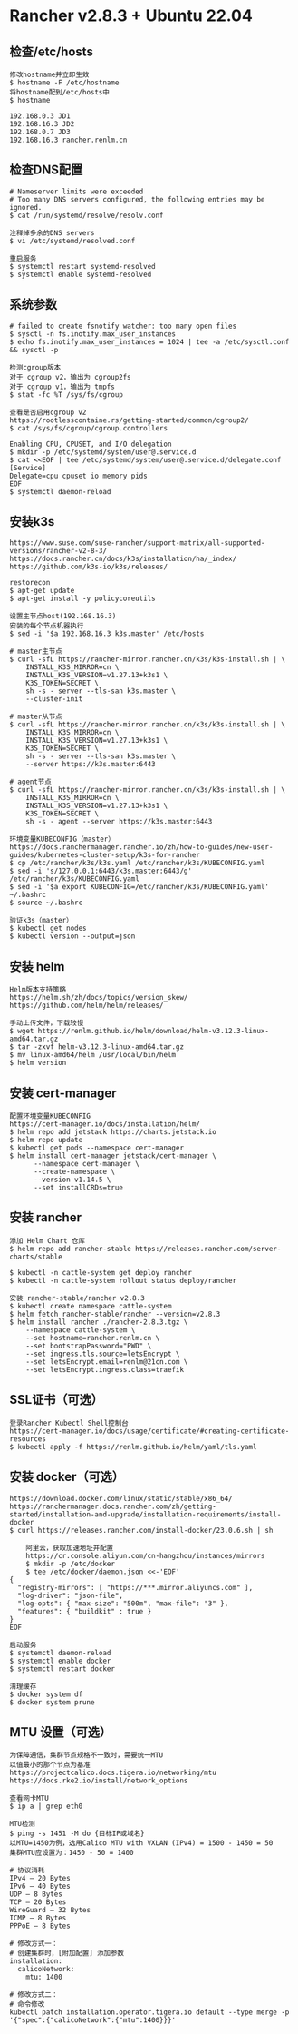 # Rancher v2.8.3 + Ubuntu 22.04

## 检查/etc/hosts
	修改hostname并立即生效
	$ hostname -F /etc/hostname
	将hostname配到/etc/hosts中
	$ hostname
```
192.168.0.3 JD1
192.168.16.3 JD2
192.168.0.7 JD3
192.168.16.3 rancher.renlm.cn
```

## 检查DNS配置
	# Nameserver limits were exceeded
	# Too many DNS servers configured, the following entries may be ignored.
	$ cat /run/systemd/resolve/resolv.conf
	
	注释掉多余的DNS servers
	$ vi /etc/systemd/resolved.conf
	
	重启服务
	$ systemctl restart systemd-resolved
	$ systemctl enable systemd-resolved
	
## 系统参数
	# failed to create fsnotify watcher: too many open files
	$ sysctl -n fs.inotify.max_user_instances
	$ echo fs.inotify.max_user_instances = 1024 | tee -a /etc/sysctl.conf && sysctl -p
	
	检测cgroup版本
	对于 cgroup v2，输出为 cgroup2fs
	对于 cgroup v1，输出为 tmpfs
	$ stat -fc %T /sys/fs/cgroup
	
	查看是否启用cgroup v2
	https://rootlesscontaine.rs/getting-started/common/cgroup2/
	$ cat /sys/fs/cgroup/cgroup.controllers
	
```	
Enabling CPU, CPUSET, and I/O delegation
$ mkdir -p /etc/systemd/system/user@.service.d
$ cat <<EOF | tee /etc/systemd/system/user@.service.d/delegate.conf
[Service]
Delegate=cpu cpuset io memory pids
EOF
$ systemctl daemon-reload
```
	
## 安装k3s
	https://www.suse.com/suse-rancher/support-matrix/all-supported-versions/rancher-v2-8-3/
	https://docs.rancher.cn/docs/k3s/installation/ha/_index/
	https://github.com/k3s-io/k3s/releases/
	
	restorecon
	$ apt-get update
	$ apt-get install -y policycoreutils
	
	设置主节点host(192.168.16.3)
	安装的每个节点机器执行
	$ sed -i '$a 192.168.16.3 k3s.master' /etc/hosts
		
```	
# master主节点
$ curl -sfL https://rancher-mirror.rancher.cn/k3s/k3s-install.sh | \
    INSTALL_K3S_MIRROR=cn \
    INSTALL_K3S_VERSION=v1.27.13+k3s1 \
    K3S_TOKEN=SECRET \
    sh -s - server --tls-san k3s.master \
    --cluster-init
```

```	
# master从节点
$ curl -sfL https://rancher-mirror.rancher.cn/k3s/k3s-install.sh | \
    INSTALL_K3S_MIRROR=cn \
    INSTALL_K3S_VERSION=v1.27.13+k3s1 \
    K3S_TOKEN=SECRET \
    sh -s - server --tls-san k3s.master \
    --server https://k3s.master:6443
```

```	
# agent节点
$ curl -sfL https://rancher-mirror.rancher.cn/k3s/k3s-install.sh | \
    INSTALL_K3S_MIRROR=cn \
    INSTALL_K3S_VERSION=v1.27.13+k3s1 \
    K3S_TOKEN=SECRET \
    sh -s - agent --server https://k3s.master:6443
```

	环境变量KUBECONFIG（master）
	https://docs.ranchermanager.rancher.io/zh/how-to-guides/new-user-guides/kubernetes-cluster-setup/k3s-for-rancher
	$ cp /etc/rancher/k3s/k3s.yaml /etc/rancher/k3s/KUBECONFIG.yaml
	$ sed -i 's/127.0.0.1:6443/k3s.master:6443/g' /etc/rancher/k3s/KUBECONFIG.yaml
	$ sed -i '$a export KUBECONFIG=/etc/rancher/k3s/KUBECONFIG.yaml' ~/.bashrc
	$ source ~/.bashrc
	
	验证k3s（master）
	$ kubectl get nodes
	$ kubectl version --output=json
	
## 安装 helm
	Helm版本支持策略
	https://helm.sh/zh/docs/topics/version_skew/
	https://github.com/helm/helm/releases/
	
	手动上传文件，下载较慢
	$ wget https://renlm.github.io/helm/download/helm-v3.12.3-linux-amd64.tar.gz
	$ tar -zxvf helm-v3.12.3-linux-amd64.tar.gz
	$ mv linux-amd64/helm /usr/local/bin/helm
	$ helm version

## 安装 cert-manager
	配置环境变量KUBECONFIG
	https://cert-manager.io/docs/installation/helm/
	$ helm repo add jetstack https://charts.jetstack.io
	$ helm repo update
	$ kubectl get pods --namespace cert-manager
	$ helm install cert-manager jetstack/cert-manager \
		  --namespace cert-manager \
		  --create-namespace \
		  --version v1.14.5 \
		  --set installCRDs=true

## 安装 rancher
	添加 Helm Chart 仓库
	$ helm repo add rancher-stable https://releases.rancher.com/server-charts/stable
	
	$ kubectl -n cattle-system get deploy rancher
	$ kubectl -n cattle-system rollout status deploy/rancher
	
	安装 rancher-stable/rancher v2.8.3
	$ kubectl create namespace cattle-system
	$ helm fetch rancher-stable/rancher --version=v2.8.3
	$ helm install rancher ./rancher-2.8.3.tgz \
        --namespace cattle-system \
        --set hostname=rancher.renlm.cn \
        --set bootstrapPassword="PWD" \
        --set ingress.tls.source=letsEncrypt \
        --set letsEncrypt.email=renlm@21cn.com \
        --set letsEncrypt.ingress.class=traefik
	
## SSL证书（可选）
	登录Rancher Kubectl Shell控制台
	https://cert-manager.io/docs/usage/certificate/#creating-certificate-resources
	$ kubectl apply -f https://renlm.github.io/helm/yaml/tls.yaml

## 安装 docker（可选）
	https://download.docker.com/linux/static/stable/x86_64/
	https://ranchermanager.docs.rancher.com/zh/getting-started/installation-and-upgrade/installation-requirements/install-docker
	$ curl https://releases.rancher.com/install-docker/23.0.6.sh | sh

```
	阿里云，获取加速地址并配置
	https://cr.console.aliyun.com/cn-hangzhou/instances/mirrors
	$ mkdir -p /etc/docker
	$ tee /etc/docker/daemon.json <<-'EOF'
{
  "registry-mirrors": [ "https://***.mirror.aliyuncs.com" ],
  "log-driver": "json-file",
  "log-opts": { "max-size": "500m", "max-file": "3" },
  "features": { "buildkit" : true }
}
EOF
```
	
	启动服务
	$ systemctl daemon-reload
	$ systemctl enable docker
	$ systemctl restart docker
	
	清理缓存
	$ docker system df
	$ docker system prune
	
## MTU 设置（可选）
	为保障通信，集群节点规格不一致时，需要统一MTU
	以值最小的那个节点为基准
	https://projectcalico.docs.tigera.io/networking/mtu
	https://docs.rke2.io/install/network_options

	查看网卡MTU
	$ ip a | grep eth0
	
	MTU检测
	$ ping -s 1451 -M do {目标IP或域名}
	以MTU=1450为例，选用Calico MTU with VXLAN (IPv4) = 1500 - 1450 = 50
	集群MTU应设置为：1450 - 50 = 1400
	
```
# 协议消耗
IPv4 – 20 Bytes
IPv6 – 40 Bytes
UDP – 8 Bytes
TCP – 20 Bytes
WireGuard – 32 Bytes
ICMP – 8 Bytes
PPPoE – 8 Bytes
```

```
# 修改方式一：
# 创建集群时，[附加配置] 添加参数
installation:
  calicoNetwork:
    mtu: 1400
```
	
```
# 修改方式二：
# 命令修改
kubectl patch installation.operator.tigera.io default --type merge -p '{"spec":{"calicoNetwork":{"mtu":1400}}}'
```

